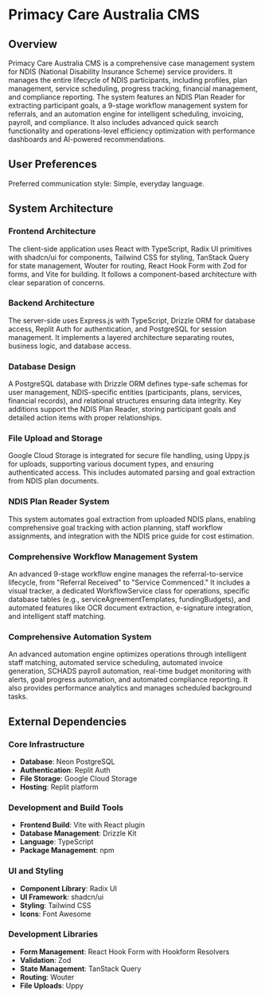 # Primacy Care Australia CMS

## Overview
Primacy Care Australia CMS is a comprehensive case management system for NDIS (National Disability Insurance Scheme) service providers. It manages the entire lifecycle of NDIS participants, including profiles, plan management, service scheduling, progress tracking, financial management, and compliance reporting. The system features an NDIS Plan Reader for extracting participant goals, a 9-stage workflow management system for referrals, and an automation engine for intelligent scheduling, invoicing, payroll, and compliance. It also includes advanced quick search functionality and operations-level efficiency optimization with performance dashboards and AI-powered recommendations.

## User Preferences
Preferred communication style: Simple, everyday language.

## System Architecture

### Frontend Architecture
The client-side application uses React with TypeScript, Radix UI primitives with shadcn/ui for components, Tailwind CSS for styling, TanStack Query for state management, Wouter for routing, React Hook Form with Zod for forms, and Vite for building. It follows a component-based architecture with clear separation of concerns.

### Backend Architecture
The server-side uses Express.js with TypeScript, Drizzle ORM for database access, Replit Auth for authentication, and PostgreSQL for session management. It implements a layered architecture separating routes, business logic, and database access.

### Database Design
A PostgreSQL database with Drizzle ORM defines type-safe schemas for user management, NDIS-specific entities (participants, plans, services, financial records), and relational structures ensuring data integrity. Key additions support the NDIS Plan Reader, storing participant goals and detailed action items with proper relationships.

### File Upload and Storage
Google Cloud Storage is integrated for secure file handling, using Uppy.js for uploads, supporting various document types, and ensuring authenticated access. This includes automated parsing and goal extraction from NDIS plan documents.

### NDIS Plan Reader System
This system automates goal extraction from uploaded NDIS plans, enabling comprehensive goal tracking with action planning, staff workflow assignments, and integration with the NDIS price guide for cost estimation.

### Comprehensive Workflow Management System
An advanced 9-stage workflow engine manages the referral-to-service lifecycle, from "Referral Received" to "Service Commenced." It includes a visual tracker, a dedicated WorkflowService class for operations, specific database tables (e.g., serviceAgreementTemplates, fundingBudgets), and automated features like OCR document extraction, e-signature integration, and intelligent staff matching.

### Comprehensive Automation System
An advanced automation engine optimizes operations through intelligent staff matching, automated service scheduling, automated invoice generation, SCHADS payroll automation, real-time budget monitoring with alerts, goal progress automation, and automated compliance reporting. It also provides performance analytics and manages scheduled background tasks.

## External Dependencies

### Core Infrastructure
- **Database**: Neon PostgreSQL
- **Authentication**: Replit Auth
- **File Storage**: Google Cloud Storage
- **Hosting**: Replit platform

### Development and Build Tools
- **Frontend Build**: Vite with React plugin
- **Database Management**: Drizzle Kit
- **Language**: TypeScript
- **Package Management**: npm

### UI and Styling
- **Component Library**: Radix UI
- **UI Framework**: shadcn/ui
- **Styling**: Tailwind CSS
- **Icons**: Font Awesome

### Development Libraries
- **Form Management**: React Hook Form with Hookform Resolvers
- **Validation**: Zod
- **State Management**: TanStack Query
- **Routing**: Wouter
- **File Uploads**: Uppy